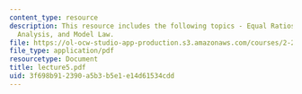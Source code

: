 ```yaml
---
content_type: resource
description: This resource includes the following topics - Equal Ratios, Dimensional
  Analysis, and Model Law.
file: https://ol-ocw-studio-app-production.s3.amazonaws.com/courses/2-20-marine-hydrodynamics-13-021-spring-2005/3f698b912390a5b3b5e1e14d61534cdd_lecture5.pdf
file_type: application/pdf
resourcetype: Document
title: lecture5.pdf
uid: 3f698b91-2390-a5b3-b5e1-e14d61534cdd
---
```

